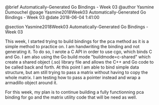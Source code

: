 @brief Automatically-Generated Go Bindings - Week 03
@author Yasmine Dumouchel
@page Yasmine2018Week03 Automatically-Generated Go Bindings - Week 03
@date 2018-06-04 1:41:00

@section Yasmine2018Week03 Automatically-Generated Go Bindings - Week 03

This week, I started trying to build bindings for the pca method as it is a simple method to practice on. I am handwriting the binding and not generating it. To do so, I wrote a C API in order to use cgo, which binds C and Go. I am also using the Go build mode "buildmode=c-shared" which create a shared object (.so) library file and allows the C++ and Go code to be called back and forth. At this point I am able to bind simple data structure, but am still trying to pass a matrix without having to copy the whole matrix. I am testing how to pass a pointer instead and wrap a armadillo object around it.

For this week, my plan is to continue building a fully functionning pca binding for go and the matrix utility code that will be need as well.
